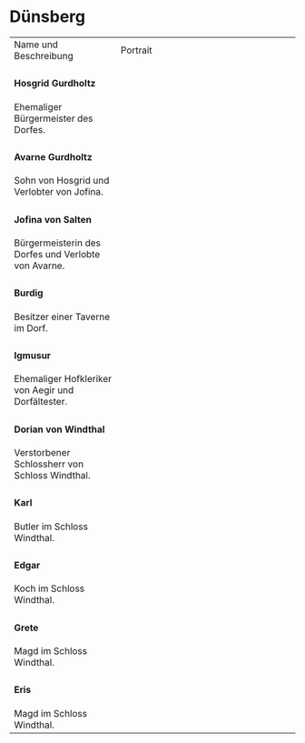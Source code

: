 # Dünsberg

<table>
<tr><td>Name und Beschreibung</td><td width="300">Portrait</td></tr>
<tr><td><h4>Hosgrid Gurdholtz</h4> Ehemaliger Bürgermeister des Dorfes.</td><td width="300"><img src="hosgrid.png" alt="" /></td></tr>
<tr><td><h4>Avarne Gurdholtz</h4> Sohn von Hosgrid und Verlobter von Jofina.</td><td width="300"><img src="avarne.png" alt="" /></td></tr>
<tr><td><h4>Jofina von Salten</h4> Bürgermeisterin des Dorfes und Verlobte von Avarne.</td><td width="300"><img src="jofina.png" alt="" /></td></tr>
<tr><td><h4>Burdig</h4> Besitzer einer Taverne im Dorf.</td><td width="300"><img src="burdig.png" alt="" /></td></tr>
<tr><td><h4>Igmusur</h4> Ehemaliger Hofkleriker von Aegir und Dorfältester.</td><td width="300"><img src="igmusur.png" alt="" /></td></tr>
<tr><td><h4>Dorian von Windthal</h4> Verstorbener Schlossherr von Schloss Windthal.</td><td width="300"><img src="dorian.png" alt="" /></td></tr>
<tr><td><h4>Karl</h4> Butler im Schloss Windthal.</td><td width="300"><img src="karl.png" alt="" /></td></tr>
<tr><td><h4>Edgar</h4> Koch im Schloss Windthal.</td><td width="300"><img src="edgar.png" alt="" /></td></tr>
<tr><td><h4>Grete</h4> Magd im Schloss Windthal.</td><td width="300"><img src="grete.png" alt="" /></td></tr>
<tr><td><h4>Eris</h4> Magd im Schloss Windthal.</td><td width="300"><img src="eris.png" alt="" /></td></tr>
</table>